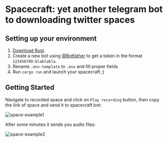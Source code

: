# Spacecraft: yet another telegram bot to downloading twitter spaces

## Setting up your environment
 1. [Download Rust](http://rustup.rs/).
 2. Create a new bot using [@Botfather](https://t.me/botfather) to get a token in the format `123456789:blablabla`.
 3. Rename `.env-template` to `.env` and fill proper fields
 4. Run `cargo run` and launch your spacecraft ;)

## Getting Started
Navigate to recorded space and click on `Play recording` button, then copy the link of space and send it to spacecraft bot:

![space-example1](https://user-images.githubusercontent.com/79907489/174980103-ec07dd63-c110-440d-9569-d54ccc110410.gif)


After some minutes it sends you audio files:

![space-example2](https://user-images.githubusercontent.com/79907489/174980196-073c56cc-4b7c-4f60-ad69-b9a17725f40f.gif)


